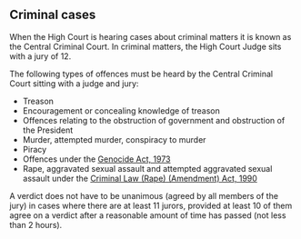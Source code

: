 ##  Criminal cases

When the High Court is hearing cases about criminal matters it is known as the
Central Criminal Court. In criminal matters, the High Court Judge sits with a
jury of 12.

The following types of offences must be heard by the Central Criminal Court
sitting with a judge and jury:

  * Treason 
  * Encouragement or concealing knowledge of treason 
  * Offences relating to the obstruction of government and obstruction of the President 
  * Murder, attempted murder, conspiracy to murder 
  * Piracy 
  * Offences under the [ Genocide Act, 1973 ](http://www.irishstatutebook.ie/1973/en/act/pub/0028/index.html)
  * Rape, aggravated sexual assault and attempted aggravated sexual assault under the [ Criminal Law (Rape) (Amendment) Act, 1990 ](http://www.irishstatutebook.ie/1990/en/act/pub/0032/index.html)

A verdict does not have to be unanimous (agreed by all members of the jury) in
cases where there are at least 11 jurors, provided at least 10 of them agree
on a verdict after a reasonable amount of time has passed (not less than 2
hours).
